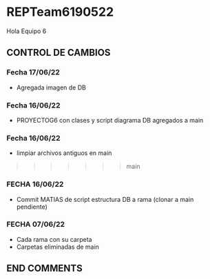 # REPTeam6190522
Hola Equipo 6
## CONTROL DE CAMBIOS
### Fecha 17/06/22
- Agregada imagen de DB
### Fecha 16/06/22
- PROYECTOG6 con clases y script diagrama DB agregados a main
### Fecha 16/06/22
- limpiar archivos antiguos en main
>>>>>>> main
### FECHA 16/06/22
- Commit MATIAS de script estructura DB a rama (clonar a main pendiente)
### FECHA 07/06/22
- Cada rama con su carpeta
- Carpetas eliminadas de main

## END COMMENTS
